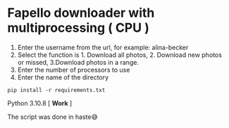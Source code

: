 # Fapello downloader with multiprocessing ( CPU )
1. Enter the username from the url, for example: alina-becker
2. Select the function is 1. Download all photos, 2. Download new photos or missed, 3.Download photos in a range.
3. Enter the number of processors to use
4. Enter the name of the directory

`pip install -r requirements.txt`

Python 3.10.8 [ **Work** ]


   The script was done in haste😅

